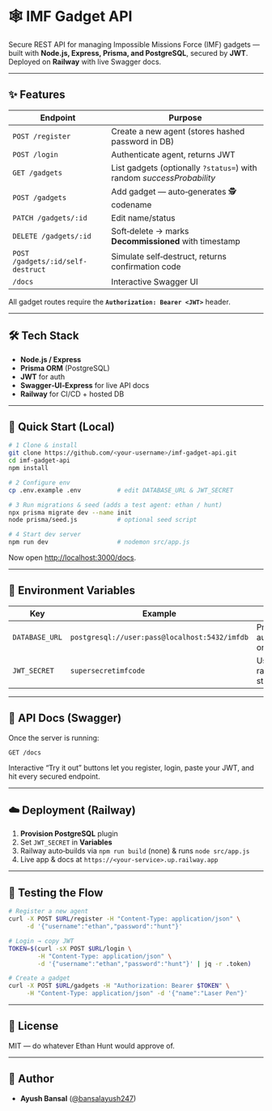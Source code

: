 # 🕸️ IMF Gadget API

Secure REST API for managing Impossible Missions Force (IMF) gadgets — built with **Node.js, Express, Prisma, and PostgreSQL**, secured by **JWT**.
Deployed on **Railway** with live Swagger docs.

---

## ✨ Features

| Endpoint                          | Purpose                                                               |
| --------------------------------- | --------------------------------------------------------------------- |
| `POST /register`                  | Create a new agent (stores hashed password in DB)                     |
| `POST /login`                     | Authenticate agent, returns JWT                                       |
| `GET /gadgets`                    | List gadgets (optionally `?status=`) with random *successProbability* |
| `POST /gadgets`                   | Add gadget — auto‑generates 🕵️ codename                              |
| `PATCH /gadgets/:id`              | Edit name/status                                                      |
| `DELETE /gadgets/:id`             | Soft‑delete → marks **Decommissioned** with timestamp                 |
| `POST /gadgets/:id/self-destruct` | Simulate self‑destruct, returns confirmation code                     |
| `/docs`                           | Interactive Swagger UI                                                |

All gadget routes require the **`Authorization: Bearer <JWT>`** header.

---

## 🛠 Tech Stack

* **Node.js / Express**
* **Prisma ORM** (PostgreSQL)
* **JWT** for auth
* **Swagger‑UI‑Express** for live API docs
* **Railway** for CI/CD + hosted DB

---

## 🚀 Quick Start (Local)

```bash
# 1 Clone & install
git clone https://github.com/<your‑username>/imf‑gadget‑api.git
cd imf‑gadget‑api
npm install

# 2 Configure env
cp .env.example .env          # edit DATABASE_URL & JWT_SECRET

# 3 Run migrations & seed (adds a test agent: ethan / hunt)
npx prisma migrate dev --name init
node prisma/seed.js           # optional seed script

# 4 Start dev server
npm run dev                   # nodemon src/app.js
```

Now open [http://localhost:3000/docs](http://localhost:3000/docs).

---

## 💄 Environment Variables

| Key            | Example                                       | Notes                             |
| -------------- | --------------------------------------------- | --------------------------------- |
| `DATABASE_URL` | `postgresql://user:pass@localhost:5432/imfdb` | Provided automatically on Railway |
| `JWT_SECRET`   | `supersecretimfcode`                          | Use a long, random string in prod |

---

## 📂 API Docs (Swagger)

Once the server is running:

```
GET /docs
```

Interactive “Try it out” buttons let you register, login, paste your JWT, and hit every secured endpoint.

---

## ☁️ Deployment (Railway)

1. **Provision PostgreSQL** plugin
2. Set `JWT_SECRET` in **Variables**
3. Railway auto‑builds via `npm run build` (none) & runs `node src/app.js`
4. Live app & docs at `https://<your‑service>.up.railway.app`

---

## 🦪 Testing the Flow

```bash
# Register a new agent
curl -X POST $URL/register -H "Content-Type: application/json" \
     -d '{"username":"ethan","password":"hunt"}'

# Login → copy JWT
TOKEN=$(curl -sX POST $URL/login \
        -H "Content-Type: application/json" \
        -d '{"username":"ethan","password":"hunt"}' | jq -r .token)

# Create a gadget
curl -X POST $URL/gadgets -H "Authorization: Bearer $TOKEN" \
     -H "Content-Type: application/json" -d '{"name":"Laser Pen"}'
```

---

## 📝 License

MIT — do whatever Ethan Hunt would approve of.

---

## 🤝 Author

* **Ayush Bansal** ([@bansalayush247](https://github.com/bansalayush247))

